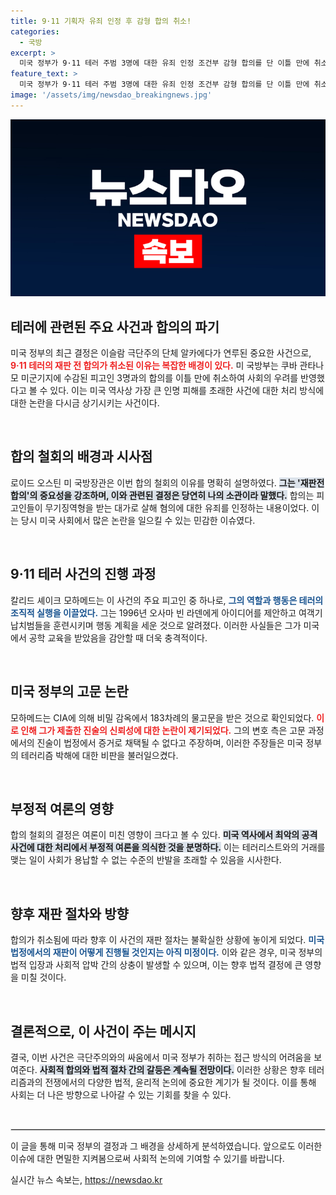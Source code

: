 ```yaml
---
title: 9·11 기획자 유죄 인정 후 감형 합의 취소!
categories:
  - 국방
excerpt: >
  미국 정부가 9·11 테러 주범 3명에 대한 유죄 인정 조건부 감형 합의를 단 이틀 만에 취소했습니다. 이는 역사적 사건을 고려한 중대한 결정으로, 향후 미사건 처리에 큰 영향을 미칠 전망입니다.
feature_text: >
  미국 정부가 9·11 테러 주범 3명에 대한 유죄 인정 조건부 감형 합의를 단 이틀 만에 취소했습니다. 이는 역사적 사건을 고려한 중대한 결정으로, 향후 미사건 처리에 큰 영향을 미칠 전망입니다.
image: '/assets/img/newsdao_breakingnews.jpg'
---
```


<p><img src="/assets/img/newsdao_breakingnews.jpg" alt="bookingtag 속보" /></p>

<h2 data-ke-size="size26">테러에 관련된 주요 사건과 합의의 파기</h2>

<p data-ke-size="size16">미국 정부의 최근 결정은 이슬람 극단주의 단체 알카에다가 연루된 중요한 사건으로, <b><span style="color: #ee2323;">9·11 테러의 재판 전 합의가 취소된 이유는 복잡한 배경이 있다.</span></b> 미 국방부는 쿠바 관타나모 미군기지에 수감된 피고인 3명과의 합의를 이틀 만에 취소하여 사회의 우려를 반영했다고 볼 수 있다. 이는 미국 역사상 가장 큰 인명 피해를 초래한 사건에 대한 처리 방식에 대한 논란을 다시금 상기시키는 사건이다.</p>

<p data-ke-size="size16">&nbsp;</p>

<h2 data-ke-size="size26">합의 철회의 배경과 시사점</h2>

<p data-ke-size="size16">로이드 오스틴 미 국방장관은 이번 합의 철회의 이유를 명확히 설명하였다. <b><span style="background-color: #21538527;">그는 '재판전 합의'의 중요성을 강조하며, 이와 관련된 결정은 당연히 나의 소관이라 말했다.</span></b> 합의는 피고인들이 무기징역형을 받는 대가로 살해 혐의에 대한 유죄를 인정하는 내용이었다. 이는 당시 미국 사회에서 많은 논란을 일으킬 수 있는 민감한 이슈였다.</p>

<p data-ke-size="size16">&nbsp;</p>

<h2 data-ke-size="size26">9·11 테러 사건의 진행 과정</h2>

<p data-ke-size="size16">칼리드 셰이크 모하메드는 이 사건의 주요 피고인 중 하나로, <b><span style="color: #1a5490;">그의 역할과 행동은 테러의 조직적 실행을 이끌었다.</span></b> 그는 1996년 오사마 빈 라덴에게 아이디어를 제안하고 여객기 납치범들을 훈련시키며 행동 계획을 세운 것으로 알려졌다. 이러한 사실들은 그가 미국에서 공학 교육을 받았음을 감안할 때 더욱 충격적이다.</p>

<p data-ke-size="size16">&nbsp;</p>

<h2 data-ke-size="size26">미국 정부의 고문 논란</h2>

<p data-ke-size="size16">모하메드는 CIA에 의해 비밀 감옥에서 183차례의 물고문을 받은 것으로 확인되었다. <b><span style="color: #ee2323;">이로 인해 그가 제출한 진술의 신뢰성에 대한 논란이 제기되었다.</span></b> 그의 변호 측은 고문 과정에서의 진술이 법정에서 증거로 채택될 수 없다고 주장하며, 이러한 주장들은 미국 정부의 테러리즘 박해에 대한 비판을 불러일으켰다.</p>

<p data-ke-size="size16">&nbsp;</p>

<h2 data-ke-size="size26">부정적 여론의 영향</h2>

<p data-ke-size="size16">합의 철회의 결정은 여론이 미친 영향이 크다고 볼 수 있다. <b><span style="background-color: #21538527;">미국 역사에서 최악의 공격 사건에 대한 처리에서 부정적 여론을 의식한 것을 분명하다.</span></b> 이는 테러리스트와의 거래를 맺는 일이 사회가 용납할 수 없는 수준의 반발을 초래할 수 있음을 시사한다.</p>

<p data-ke-size="size16">&nbsp;</p>

<h2 data-ke-size="size26">향후 재판 절차와 방향</h2>

<p data-ke-size="size16">합의가 취소됨에 따라 향후 이 사건의 재판 절차는 불확실한 상황에 놓이게 되었다. <b><span style="color: #1a5490;">미국 법정에서의 재판이 어떻게 진행될 것인지는 아직 미정이다.</span></b> 이와 같은 경우, 미국 정부의 법적 입장과 사회적 압박 간의 상충이 발생할 수 있으며, 이는 향후 법적 결정에 큰 영향을 미칠 것이다.</p>

<p data-ke-size="size16">&nbsp;</p>

<h2 data-ke-size="size26">결론적으로, 이 사건이 주는 메시지</h2>

<p data-ke-size="size16">결국, 이번 사건은 극단주의와의 싸움에서 미국 정부가 취하는 접근 방식의 어려움을 보여준다. <b><span style="background-color: #21538527;">사회적 합의와 법적 절차 간의 갈등은 계속될 전망이다.</span></b> 이러한 상황은 향후 테러리즘과의 전쟁에서의 다양한 법적, 윤리적 논의에 중요한 계기가 될 것이다. 이를 통해 사회는 더 나은 방향으로 나아갈 수 있는 기회를 찾을 수 있다.</p>

<p data-ke-size="size16">&nbsp;</p>

<hr style="border: 1px solid #ddd;"/>

<p data-ke-size="size16">이 글을 통해 미국 정부의 결정과 그 배경을 상세하게 분석하였습니다. 앞으로도 이러한 이슈에 대한 면밀한 지켜봄으로써 사회적 논의에 기여할 수 있기를 바랍니다.</p>
실시간 뉴스 속보는, <a href="https://newsdao.kr" rel="dofollow">https://newsdao.kr</a>


